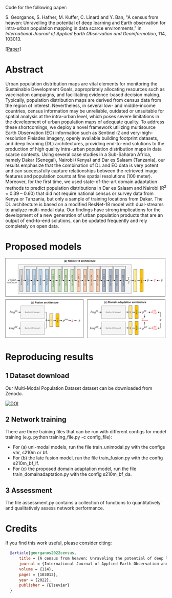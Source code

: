 Code for the following paper:

S. Georganos, S. Hafner, M. Kuffer, C. Linard and Y. Ban, "A census from heaven: Unravelling the potential of deep learning and Earth observation for intra-urban population mapping in data scarce environments," in *International Journal of Applied Earth Observation and Geoinformation*, 114, 103013.

[[Paper](https://doi.org/10.1016/j.jag.2022.103013)] 

# Abstract

Urban population distribution maps are vital elements for monitoring the Sustainable Development Goals, appropriately allocating resources such as vaccination campaigns, and facilitating evidence-based decision making.  Typically, population distribution maps are derived from census data from the region of interest. Nevertheless, in several low- and middle-income countries, census information may be unreliable, outdated or unsuitable for spatial analysis at the intra-urban level, which poses severe limitations in the development of urban population maps of adequate quality. To address these shortcomings, we deploy a novel framework utilizing multisource Earth Observation (EO) information such as Sentinel-2 and very-high-resolution Pleiades imagery, openly available building footprint datasets, and deep learning (DL) architectures, providing end-to-end solutions to the production of high quality intra-urban population distribution maps in data scarce contexts. Using several case studies in a Sub-Saharan Africa, namely Dakar (Senegal), Nairobi (Kenya) and Dar es Salaam (Tanzania), our results emphasize that the combination of DL and EO data is very potent and can successfully capture relationships between the retrieved image features and population counts at fine spatial resolutions (100 meter). Moreover, for the first time, we used state-of-the-art domain adaptation methods to  predict population distributions in Dar es Salaam and Nairobi (R$^2$ = 0.39 – 0.60) that did not require national census or survey data from Kenya or Tanzania, but only a sample of training locations from Dakar. The DL architecture is based on a modified ResNet-18 model with dual-streams to analyze multi-modal data. Our findings have strong implications for the development of a new generation of urban population products that are an output of end-to-end solutions, can be updated frequently and rely completely on open data.

# Proposed models


![](figures/models.png)


# Reproducing results

## 1 Dataset download
  
Our Multi-Modal Population Dataset dataset can be downloaded from Zenodo.

[![DOI](https://zenodo.org/badge/DOI/10.5281/zenodo.7139841.svg)](https://doi.org/10.5281/zenodo.7139841)

## 2 Network training

There are three training files that can be run with different configs for model training (e.g. python training_file.py -c config_file):

- For (a) uni-modal models, run the file train_unimodal.py with the configs vhr, s210m or bf.
- For (b) the late fusion model, run the file train_fusion.py with the config s210m_bf_lf.
- For (c) the proposed domain adaptation model, run the file train_domainadaptation.py with the config s210m_bf_da.


## 3 Assessment

The file assessment.py contains a collection of functions to quantitatively and qualitatively assess network performance.

# Credits

If you find this work useful, please consider citing:



  ```bibtex
    @article{georganos2022census,
        title = {A census from heaven: Unraveling the potential of deep learning and Earth Observation for intra-urban population mapping in data scarce environments},
        journal = {International Journal of Applied Earth Observation and Geoinformation},
        volume = {114},
        pages = {103013},
        year = {2022},
        publisher = {Elsevier}
    }
  ```